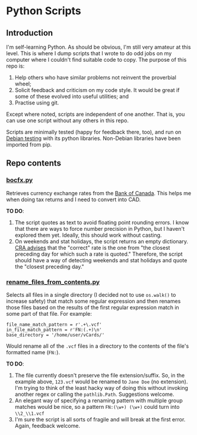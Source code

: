 # Python Scripts

## Introduction
I'm self-learning Python. As should be obvious, I'm still very amateur at this level. This is where I dump scripts that I wrote to do odd jobs on my computer where I couldn't find suitable code to copy. The purpose of this repo is:

1. Help others who have similar problems not reinvent the proverbial wheel;
2. Solicit feedback and criticism on my code style. It would be great if some of these evolved into useful utilities; and
3. Practise using git.

Except where noted, scripts are independent of one another. That is, you can use one script without any others in this repo.

Scripts are minimally tested (happy for feedback there, too), and run on [Debian testing](https://packages.debian.org/testing/python/) with its python libraries. Non-Debian libraries have been imported from pip.

## Repo contents

### [bocfx.py](bocfx.py)

Retrieves currency exchange rates from the [Bank of Canada](https://www.bankofcanada.ca/valet/docs). This helps me when doing tax returns and I need to convert into CAD.

**TO DO**:

1. The script quotes as text to avoid floating point rounding errors. I know that there are ways to force number precision in Python, but I haven't explored them yet. Ideally, this should work without casting.
2. On weekends and stat holidays, the script returns an empty dictionary. [CRA advises](https://www.canada.ca/en/revenue-agency/services/tax/technical-information/income-tax/income-tax-folios-index/series-5-international-residency/series-5-international-residency-folio-4-foreign-currency/income-tax-folio-s5-f4-c1-income-tax-reporting-currency.html) that the "correct" rate is the one from "the closest preceding day for which such a rate is quoted." Therefore, the script should have a way of detecting weekends and stat holidays and quote the "closest preceding day."

### [rename_files_from_contents.py](rename_files_from_contents.py)

Selects all files in a single directory (I decided not to use `os.walk()` to increase safety) that match some regular expression and then renames those files based on the results of the first regular expression match in some part of that file. For example:

```
file_name_match_pattern = r'.+\.vcf'
in_file_match_pattern = r'FN:(.+)\n'
base_directory = '/home/user/vCards/'
```

Would rename all of the `.vcf` files in a directory to the contents of the file's formatted name (`FN:`).

**TO DO**:

1. The file currently doesn't preserve the file extension/suffix. So, in the example above, `123.vcf` would be renamed to `Jane Doe` (no extension). I'm trying to think of the least hacky way of doing this without invoking another regex or calling the `pathlib.Path`. Suggestions welcome.
2. An elegant way of specifying a renaming pattern with multiple group matches would be nice, so a pattern `FN:(\w+) (\w+)` could turn into `\\2_\\1.vcf`
3. I'm sure the script is all sorts of fragile and will break at the first error. Again, feedback welcome.